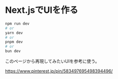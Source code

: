 # Next.jsでUIを作る

```bash
npm run dev
# or
yarn dev
# or
pnpm dev
# or
bun dev
```

このページから再現してみたいUIを参考に使う。

https://www.pinterest.jp/pin/583497695498394496/
